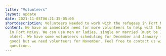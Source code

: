 ```yaml
---
title: "Volunteers"
layout: update
date: 2021-11-05T06:21:35-05:00
shortdescription: Volunteers Needed to work with the refugees in Fort McCoy
content: We have an immediate need for more volunteers to help with the refugees
  in Fort McCoy. We can use men or ladies, single or married (must be 18 or
  older). We have some volunteers scheduling for December and January (which is
  good) but we need volunteers for November. Feel free to contact us with any
  questions.
---
```

